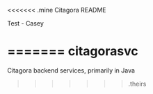 <<<<<<< .mine
Citagora README

Test - Casey

=======
citagorasvc
===========

Citagora backend services, primarily in Java
>>>>>>> .theirs
